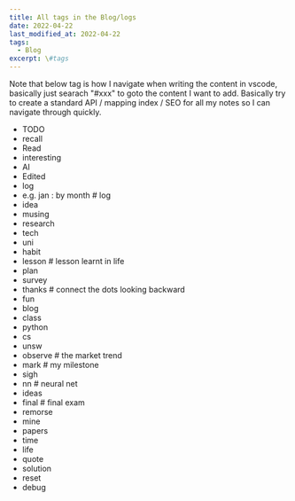 ```yaml
---
title: All tags in the Blog/logs
date: 2022-04-22
last_modified_at: 2022-04-22
tags:
  - Blog
excerpt: \#tags
---
```


Note that below tag is how I navigate when writing the content in vscode, basically just searach "#xxx" to goto the content I want to add.
Basically try to create a standard API / mapping index / SEO for all my notes so I can navigate through quickly.

- TODO
- recall
- Read
- interesting
- AI
- Edited
- log
- e.g. jan : by month # log
- idea
- musing
- research
- tech
- uni
- habit
- lesson # lesson learnt in life
- plan
- survey
- thanks # connect the dots looking backward
- fun
- blog
- class
- python
- cs
- unsw
- observe # the market trend
- mark # my milestone
- sigh
- nn # neural net
- ideas
- final # final exam
- remorse
- mine
- papers
- time
- life
- quote
- solution
- reset
- debug